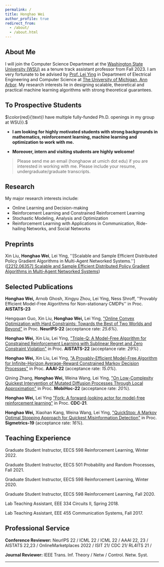 ```yaml
---
permalink: /
title: Honghao Wei
author_profile: true
redirect_from: 
  - /about/
  - /about.html
---
```


## About Me

I will join the Computer Science Department at the [Washington State University (WSU)](https://school.eecs.wsu.edu/) as a tenure track assistant professor from Fall 2023. I am very fortunate to be advised by [Prof. Lei Ying](https://leiying.engin.umich.edu/) in Department of Electrical Engineering and Computer Science at [The University of Michigan, Ann Arbor](https://eecs.engin.umich.edu/). My research interests lie in designing scalable, theoretical and practical machine learning algorithms with strong theoretical guarantees.

## To Prospective Students

$\color{red}{\text{I have multiple fully-funded Ph.D. openings in my group at WSU}}.$

- **I am looking for highly motivated students with strong backgrounds in mathematics, reinforcement learning, machine learning and optimization to work with me.**

- **Moreover, intern and visiting students are highly welcome!**

> Please send me an email (honghaow at umich dot edu) if you are interested in working with me. Please include your resume, undergraduate/graduate transcripts.

## Research

My major research interests include:

- Online Learning and Decision-making
- Reinforcement Learning and Constrained Reinforcement Learning
- Stochastic Modeling, Analysis and Optimization
- Reinforcement Learning with Applications in Communication, Ride-hailing Networks, and Social Networks

## Preprints

 Xin Liu, **Honghao Wei**, Lei Ying, ''[Scalable and Sample Efficient Distributed Policy Gradient Algorithms in Multi-Agent Networked Systems.'']([[2212.06357] Scalable and Sample Efficient Distributed Policy Gradient Algorithms in Multi-Agent Networked Systems](https://arxiv.org/abs/2212.06357)) 

## Selected Publications

**Honghao Wei,** Arnob Ghosh, Xingyu Zhou, Lei Ying, Ness Shroff, ''Provably Efficient Model-Free Algorithms for Non-stationary CMDPs'' in Proc. **AISTATS-23**

Hengquan Guo, Xin Liu, **Honghao Wei,** Lei Ying, ["Online Convex Optimization with Hard Constraints: Towards the Best of Two Worlds and Beyond"](https://openreview.net/pdf?id=rwdpFgfVpvN) in Proc. **NeurIPS-22** (acceptance rate: *25.6%*). 

**Honghao Wei,** Xin Liu, Lei Ying, ["Triple-Q: A Model-Free Algorithm for Constrained Reinforcement Learning with Sublinear Regret and Zero Constraint Violation"](https://proceedings.mlr.press/v151/wei22a/wei22a.pdf)  in Proc. **AISTATS-22** (acceptance rate: *29%*) .

**Honghao Wei,** Xin Liu, Lei Ying, ["A Provably-Efficient Model-Free Algorithm for Infinite-Horizon Average-Reward Constrained Markov Decision Processes"](https://www.aaai.org/AAAI22Papers/AAAI-8499.HonghaoW.pdf) in Proc. **AAAI-22** (acceptance rate: *15.0%*).

Qining Zhang, **Honghao Wei,** Weina Wang, Lei Ying, ["On Low-Complexity Quickest Intervention of Mutated Diffusion Processes Through Local Approximation"](https://arxiv.org/pdf/2206.04733.pdf) in Proc. **MobiHoc-22** (acceptance rate: *20%*).

**Honghao Wei,** Lei Ying ["Fork: A forward-looking actor for model-free reinforcement learning"](https://ieeexplore.ieee.org/stamp/stamp.jsp?arnumber=9683288) in Proc. **CDC-21**.

**Honghao Wei,** Xiaohan Kang, Weina Wang, Lei Ying, ["QuickStop: A Markov Optimal Stopping Approach for Quickest Misinformation Detection"](https://dl.acm.org/doi/pdf/10.1145/3341617.3326156) in Proc. **Sigmetrics-19** (acceptance rate: *16%*).

## Teaching Experience

Graduate Student Instructor, EECS 598 Reinforcement Learning, Winter 2022.

Graduate Student Instructor, EECS 501 Probability and Random Processes, Fall 2021.

Graduate Student Instructor, EECS 598 Reinforcement Learning, Winter 2020.

Graduate Student Instructor, EECS 598 Reinforcement Learning, Fall 2020.

Lab Teaching Assistant, EEE 334 Circuits II, Spring 2018.

Lab Teaching Assistant, EEE 455 Communication Systems, Fall 2017.

## Professional Service

**Conference Reviewer:**  NeurIPS 22 / ICML 22 / ICML 22 / AAAI 22, 23 / AISTATS 22,23 / OnlineMarketplaces 2022 / ISIT 21/ CDC 21/ RL4ITS 21 / 

**Journal Reviewer:** IEEE Trans. Inf. Theory / Netw / Control. Netw. Syst.

----

<script type="text/javascript" id="clustrmaps" src="//cdn.clustrmaps.com/map_v2.js?cl=080808&w=200&t=n&d=tp9u_NjgR8RoZ68Gx0deVmgIR3b2lyJgrolOc57KXEE&co=ffffff&cmo=3acc3a&cmn=ff5353&ct=808080"></script>
